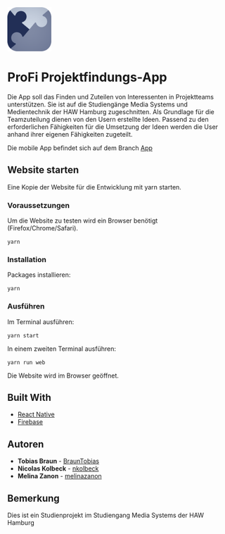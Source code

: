 <img src="https://github.com/BraunTobias/ProFi/blob/App/assets/App%20Icon%20Alternative.png" width="100" height="100">

# ProFi Projektfindungs-App

Die App soll das Finden und Zuteilen von Interessenten in Projektteams unterstützen. Sie ist auf die Studiengänge Media Systems und Medientechnik der HAW Hamburg zugeschnitten. Als Grundlage für die Teamzuteilung dienen von den Usern erstellte Ideen. Passend zu den erforderlichen Fähigkeiten für die Umsetzung der Ideen werden die User anhand ihrer eigenen Fähigkeiten zugeteilt.

Die mobile App befindet sich auf dem Branch [App](https://github.com/BraunTobias/ProFi/tree/App)

## Website starten
Eine Kopie der Website für die Entwicklung mit yarn starten.

### Voraussetzungen
Um die Website zu testen wird ein Browser benötigt (Firefox/Chrome/Safari).
```
yarn
```

### Installation
Packages installieren:
```
yarn
```

### Ausführen
Im Terminal ausführen:
```
yarn start
```
In einem zweiten Terminal ausführen:
```
yarn run web
```
Die Website wird im Browser geöffnet.

## Built With

* [React Native](https://reactnative.dev/)
* [Firebase](https://firebase.google.com/)


## Autoren

* **Tobias Braun** - [BraunTobias](https://github.com/BraunTobias)
* **Nicolas Kolbeck** - [nkolbeck](https://github.com/nkolbeck)
* **Melina Zanon** - [melinazanon](https://github.com/melinazanon)


## Bemerkung

Dies ist ein Studienprojekt im Studiengang Media Systems der HAW Hamburg

